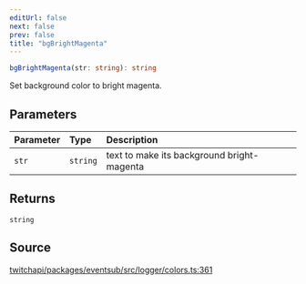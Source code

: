 ```yaml
---
editUrl: false
next: false
prev: false
title: "bgBrightMagenta"
---
```


```ts
bgBrightMagenta(str: string): string
```

Set background color to bright magenta.

## Parameters

| Parameter | Type | Description |
| :------ | :------ | :------ |
| `str` | `string` | text to make its background bright-magenta |

## Returns

`string`

## Source

[twitchapi/packages/eventsub/src/logger/colors.ts:361](https://github.com/pablornc/twitchapi//blob/f8a75ccd701e54db4c91e2b0128974da23f25d14/packages/eventsub/src/logger/colors.ts#L361)
